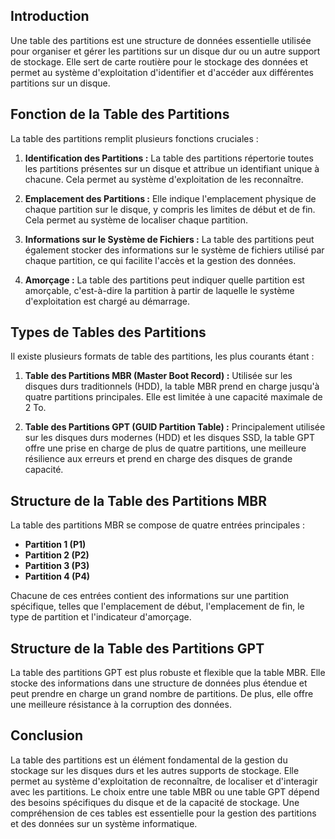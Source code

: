 ## Introduction
Une table des partitions est une structure de données essentielle utilisée pour organiser et gérer les partitions sur un disque dur ou un autre support de stockage. Elle sert de carte routière pour le stockage des données et permet au système d'exploitation d'identifier et d'accéder aux différentes partitions sur un disque.

## Fonction de la Table des Partitions
La table des partitions remplit plusieurs fonctions cruciales :

1. **Identification des Partitions :** La table des partitions répertorie toutes les partitions présentes sur un disque et attribue un identifiant unique à chacune. Cela permet au système d'exploitation de les reconnaître.

2. **Emplacement des Partitions :** Elle indique l'emplacement physique de chaque partition sur le disque, y compris les limites de début et de fin. Cela permet au système de localiser chaque partition.

3. **Informations sur le Système de Fichiers :** La table des partitions peut également stocker des informations sur le système de fichiers utilisé par chaque partition, ce qui facilite l'accès et la gestion des données.

4. **Amorçage :** La table des partitions peut indiquer quelle partition est amorçable, c'est-à-dire la partition à partir de laquelle le système d'exploitation est chargé au démarrage.

## Types de Tables des Partitions
Il existe plusieurs formats de table des partitions, les plus courants étant :

1. **Table des Partitions MBR (Master Boot Record) :** Utilisée sur les disques durs traditionnels (HDD), la table MBR prend en charge jusqu'à quatre partitions principales. Elle est limitée à une capacité maximale de 2 To.

2. **Table des Partitions GPT (GUID Partition Table) :** Principalement utilisée sur les disques durs modernes (HDD) et les disques SSD, la table GPT offre une prise en charge de plus de quatre partitions, une meilleure résilience aux erreurs et prend en charge des disques de grande capacité.

## Structure de la Table des Partitions MBR
La table des partitions MBR se compose de quatre entrées principales :

- **Partition 1 (P1)**
- **Partition 2 (P2)**
- **Partition 3 (P3)**
- **Partition 4 (P4)**

Chacune de ces entrées contient des informations sur une partition spécifique, telles que l'emplacement de début, l'emplacement de fin, le type de partition et l'indicateur d'amorçage.

## Structure de la Table des Partitions GPT
La table des partitions GPT est plus robuste et flexible que la table MBR. Elle stocke des informations dans une structure de données plus étendue et peut prendre en charge un grand nombre de partitions. De plus, elle offre une meilleure résistance à la corruption des données.

## Conclusion
La table des partitions est un élément fondamental de la gestion du stockage sur les disques durs et les autres supports de stockage. Elle permet au système d'exploitation de reconnaître, de localiser et d'interagir avec les partitions. Le choix entre une table MBR ou une table GPT dépend des besoins spécifiques du disque et de la capacité de stockage. Une compréhension de ces tables est essentielle pour la gestion des partitions et des données sur un système informatique.